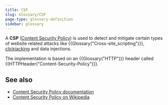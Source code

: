 ```yaml
---
title: CSP
slug: Glossary/CSP
page-type: glossary-definition
sidebar: glossary
---
```


A **CSP** ([Content Security Policy](/en-US/docs/Web/HTTP/Guides/CSP)) is used to detect and mitigate certain types of website related attacks like {{Glossary("Cross-site_scripting")}}, [clickjacking](/en-US/docs/Web/Security/Attacks/Clickjacking) and data injections.

The implementation is based on an {{Glossary("HTTP")}} header called {{HTTPHeader("Content-Security-Policy")}}.

## See also

- [Content Security Policy documentation](/en-US/docs/Web/HTTP/Guides/CSP)
- [Content Security Policy on Wikipedia](https://en.wikipedia.org/wiki/Content_Security_Policy)
